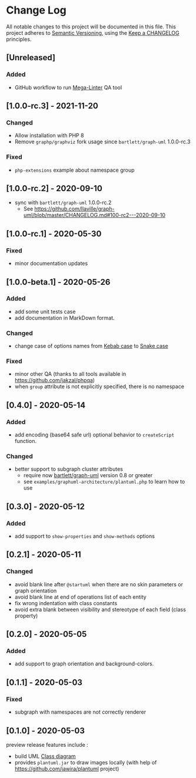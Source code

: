 <!-- markdownlint-disable MD013 MD024 -->
# Change Log

All notable changes to this project will be documented in this file.
This project adheres to [Semantic Versioning](http://semver.org/),
using the [Keep a CHANGELOG](http://keepachangelog.com) principles.

## [Unreleased]

### Added

- GitHub workflow to run [Mega-Linter](https://github.com/megalinter/megalinter) QA tool

## [1.0.0-rc.3] - 2021-11-20

### Changed

- Allow installation with PHP 8
- Remove `graphp/graphviz` fork usage since `bartlett/graph-uml` 1.0.0-rc.3

### Fixed

- `php-extensions` example about namespace group

## [1.0.0-rc.2] - 2020-09-10

* sync with `bartlett/graph-uml` 1.0.0-rc.2
  - See https://github.com/llaville/graph-uml/blob/master/CHANGELOG.md#100-rc2---2020-09-10

## [1.0.0-rc.1] - 2020-05-30

### Fixed

* minor documentation updates

## [1.0.0-beta.1] - 2020-05-26

### Added

* add some unit tests case
* add documentation in MarkDown format.

### Changed

* change case of options names
from [Kebab case](https://en.wikipedia.org/wiki/Letter_case#Special_case_styles) to [Snake case](https://en.wikipedia.org/wiki/Snake_case)

### Fixed

* minor other QA (thanks to all tools available in https://github.com/jakzal/phpqa)
* when `group` attribute is not explicitly specified, there is no namespace

## [0.4.0] - 2020-05-14

### Added

* add encoding (base64 safe url) optional behavior to `createScript` function.

### Changed

* better support to subgraph cluster attributes
  - require now [bartlett/graph-uml](https://github.com/llaville/graph-uml) version 0.8 or greater
  - see `examples/graphuml-architecture/plantuml.php` to learn how to use

## [0.3.0] - 2020-05-12

### Added

* add support to `show-properties` and `show-methods` options

## [0.2.1] - 2020-05-11

### Changed

* avoid blank line after `@startuml` when there are no skin parameters or graph orientation
* avoid blank line at end of operations list of each entity
* fix wrong indentation with class constants
* avoid extra blank between visibility and stereotype of each field (class property)

## [0.2.0] - 2020-05-05

### Added

* add support to graph orientation and background-colors.

## [0.1.1] - 2020-05-03

### Fixed

* subgraph with namespaces are not correctly renderer

## [0.1.0] - 2020-05-03

preview release features include :

* build UML [Class diagram](https://en.wikipedia.org/wiki/Class_diagram)
* provides `plantuml.jar` to draw images locally (with help of https://github.com/jawira/plantuml project)
